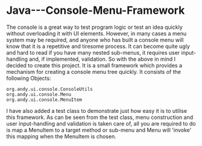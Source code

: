 # Java---Console-Menu-Framework

The console is a great way to test program logic or test an idea quickly without overloading it with UI elements. However, in many cases a menu system may be required, and anyone who has built a console menu will know that it is a repetitive and tiresome process. It can become quite ugly and hard to read if you have many nested sub-menus, it requires user input-handling and, if implemented, validation. So with the above in mind I decided to create this project. It is a small framework which provides a mechanism for creating a console menu tree quickly. It consists of the following Objects:

	org.andy.ui.console.ConsoleUtils
	org.andy.ui.console.Menu
	org.andy.ui.console.MenuItem

I have also added a test class to demonstrate just how easy it is to utilise this framework. As can be seen from the test class, menu construction and user input-handling and validation is taken care of, all you are required to do is map a MenuItem to a target method or sub-menu and Menu will 'invoke' this mapping when the MenuItem is chosen.
